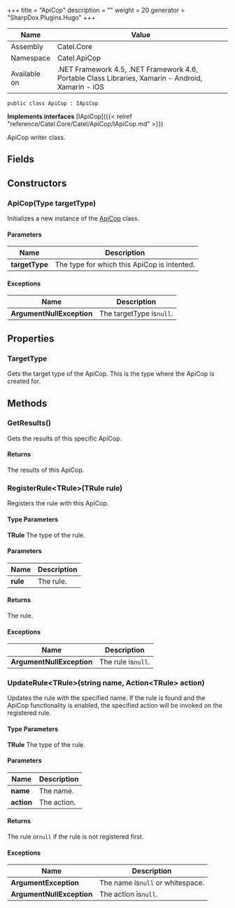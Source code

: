 

+++
title = "ApiCop" 
description = ""
weight = 20
generator = "SharpDox.Plugins.Hugo"
+++

Name|Value
---|---
Assembly|Catel.Core
Namespace|Catel.ApiCop
Available on|.NET Framework 4.5, .NET Framework 4.6, Portable Class Libraries, Xamarin - Android, Xamarin - iOS

```
public class ApiCop : IApiCop
```

**Implements interfaces**
[IApiCop]({{< relref "reference/Catel.Core/Catel/ApiCop/IApiCop.md" >}})

ApiCop writer class.

## Fields

## Constructors

### ApiCop(Type targetType)

Initializes a new instance of the [ApiCop](#) class.

#### Parameters

Name|Description
---|---
**targetType**|The type for which this ApiCop is intented.

#### Exceptions

Name|Description
---|---
**ArgumentNullException**|The targetType is`null`.

## Properties

### TargetType

Gets the target type of the ApiCop. This is the type where the ApiCop is created for.

## Methods

### GetResults()

Gets the results of this specific ApiCop.

#### Returns

The results of this ApiCop.

### RegisterRule&lt;TRule&gt;(TRule rule)

Registers the rule with this ApiCop.

#### Type Parameters

**TRule**
The type of the rule.

#### Parameters

Name|Description
---|---
**rule**|The rule.

#### Returns

The rule.

#### Exceptions

Name|Description
---|---
**ArgumentNullException**|The rule is`null`.

### UpdateRule&lt;TRule&gt;(string name, Action&lt;TRule&gt; action)

Updates the rule with the specified name. If the rule is found and the ApiCop functionality is enabled, the specified action will be invoked on the registered rule.

#### Type Parameters

**TRule**
The type of the rule.

#### Parameters

Name|Description
---|---
**name**|The name.
**action**|The action.

#### Returns

The rule or`null` if the rule is not registered first.

#### Exceptions

Name|Description
---|---
**ArgumentException**|The name is`null` or whitespace.
**ArgumentNullException**|The action is`null`.

